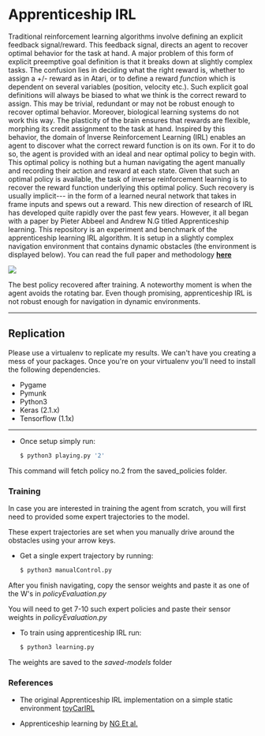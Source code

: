 # Apprenticeship IRL

Traditional reinforcement learning algorithms involve defining an explicit feedback signal/reward. This feedback signal, directs an agent to recover optimal behavior for the task at hand. A major problem of this form of explicit preemptive goal definition is that it breaks down at slightly complex tasks. The confusion lies in deciding what the right reward is, whether to assign a +/- reward as in Atari, or to define a reward _function_ which is dependent on several variables (position, velocity etc.). Such explicit goal definitions will always be biased to what we think is the correct reward to assign. This may be trivial, redundant or may not be robust enough to recover optimal behavior. Moreover, biological learning systems do not work this way. The plasticity of the brain ensures that rewards are flexible, morphing its credit assignment to the task at hand. Inspired by this behavior, the domain of Inverse Reinforcement Learning (IRL) enables an agent to discover what the correct reward function is on its own. For it to do so, the agent is provided with an ideal and near optimal policy to begin with. This optimal policy is nothing but a human navigating the agent manually and recording their action and reward at each state. Given that such an optimal policy is available, the task of inverse reinforcement learning is to recover the reward function underlying this optimal policy. Such recovery is usually implicit--- in the form of a learned neural network that takes in frame inputs and spews out a reward. This new direction of research of IRL has developed quite rapidly over the past few years. However, it all began with a paper by Pieter Abbeel and Andrew N.G titled Apprenticeship learning. This repository is an experiment and benchmark of the apprenticeship learning IRL algorithm. It is setup in a slightly complex navigation environment that contains dynamic obstacles (the environment is displayed below). You can read the full paper and methodology **[here](https://ai.stanford.edu/~ang/papers/icml04-apprentice.pdf)** 


![](media/output.gif)

The best policy recovered after training. A noteworthy moment is when the agent avoids the rotating bar. Even though promising, apprenticeship IRL is not robust enough for navigation in dynamic environments.


---
## Replication

Please use a virtualenv to replicate my results. We can't have you creating a mess of your packages. Once you're on your virtualenv you'll need to install the following dependencies. 

* Pygame
* Pymunk
* Python3
* Keras (2.1.x)
* Tensorflow (1.1x)

---

- Once setup simply run:
    ```bash
    $ python3 playing.py '2'
    ```

This command will fetch policy no.2 from the saved_policies folder.


### Training

In case you are interested in training the agent from scratch, you will first need to provided some expert trajectories to the model. 

These expert trajectories are set when you manually drive around the obstacles using your arrow keys.

- Get a single expert trajectory by running:
    ```bash
    $ python3 manualControl.py
    ```
After you finish navigating, copy the sensor weights and paste it as one of the W's in *policyEvaluation.py*

You will need to get 7-10 such expert policies and paste their sensor weights in *policyEvaluation.py*

- To train using apprenticeship IRL run:
    ```bash
    $ python3 learning.py
    ```
    
The weights are saved to the *saved-models* folder 


### References


* The original Apprenticeship IRL implementation on a simple static environment [toyCarIRL](https://github.com/jangirrishabh/toyCarIRL)

* Apprenticeship learning by [NG Et al.](https://ai.stanford.edu/~ang/papers/icml04-apprentice.pdf)

